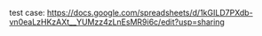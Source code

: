 test case: https://docs.google.com/spreadsheets/d/1kGILD7PXdb-vn0eaLzHKzAXt__YUMzz4zLnEsMR9i6c/edit?usp=sharing
